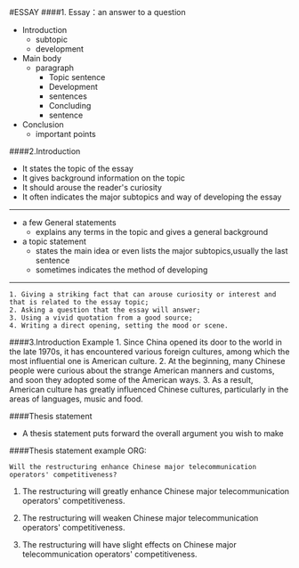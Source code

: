 #ESSAY
####1. Essay：an answer to a question
- Introduction
	- subtopic
	- development
- Main body
	- paragraph
		- Topic sentence
		- Development
		- sentences
		- Concluding
		- sentence
- Conclusion
	- important points

####2.Introduction
- It states the topic of the essay
- It gives background information on the topic
- It should arouse the reader's curiosity
- It often indicates the major subtopics and way of developing the essay

----

- a few General statements
	- explains any terms in the topic and gives a general background
- a topic statement
	- states the main idea or even lists the major subtopics,usually the last sentence
	- sometimes indicates the method of developing

---
	1. Giving a striking fact that can arouse curiosity or interest and that is related to the essay topic;
	2. Asking a question that the essay will answer;
	3. Using a vivid quotation from a good source;
	4. Writing a direct opening, setting the mood or scene.


####3.Introduction Example
	1. Since China opened its door to the world in the late 1970s, it has encountered various foreign cultures, among which the most influential one is American culture.
	2. At the beginning, many Chinese people were curious about the strange American manners and customs, and soon they adopted some of the American ways. 
	3. As a result, American culture has greatly influenced Chinese cultures, particularly in the areas of languages, music and food. 

####Thesis statement
- A thesis statement puts forward the overall argument you wish to make

####Thesis statement example
ORG:

	Will the restructuring enhance Chinese major telecommunication operators' competitiveness?

1. The restructuring will greatly enhance Chinese major telecommunication operators' competitiveness.

2. The restructuring will weaken Chinese major telecommunication operators' competitiveness.

3. The restructuring will have slight effects on Chinese major telecommunication operators' competitiveness.

